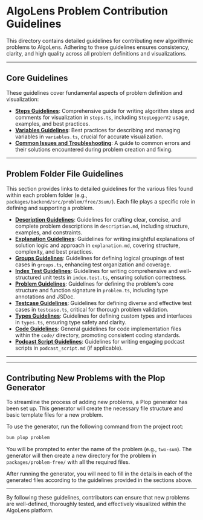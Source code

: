 # AlgoLens Problem Contribution Guidelines

This directory contains detailed guidelines for contributing new algorithmic problems to AlgoLens. Adhering to these guidelines ensures consistency, clarity, and high quality across all problem definitions and visualizations.

---

## Core Guidelines

These guidelines cover fundamental aspects of problem definition and visualization:

- [**Steps Guidelines**](./steps-guidelines.md): Comprehensive guide for writing algorithm steps and comments for visualization in `steps.ts`, including `StepLoggerV2` usage, examples, and best practices.
- [**Variables Guidelines**](./variables-guidelines.md): Best practices for describing and managing variables in `variables.ts`, crucial for accurate visualization.
- [**Common Issues and Troubleshooting**](./common-issues-guidelines.md): A guide to common errors and their solutions encountered during problem creation and fixing.

---

## Problem Folder File Guidelines

This section provides links to detailed guidelines for the various files found within each problem folder (e.g., `packages/backend/src/problem/free/3sum/`). Each file plays a specific role in defining and supporting a problem.

- [**Description Guidelines**](./description-guidelines.md): Guidelines for crafting clear, concise, and complete problem descriptions in `description.md`, including structure, examples, and constraints.
- [**Explanation Guidelines**](./explanation-guidelines.md): Guidelines for writing insightful explanations of solution logic and approach in `explanation.md`, covering structure, complexity, and best practices.
- [**Groups Guidelines**](./groups-guidelines.md): Guidelines for defining logical groupings of test cases in `groups.ts`, enhancing test organization and coverage.
- [**Index Test Guidelines**](./index-test-guidelines.md): Guidelines for writing comprehensive and well-structured unit tests in `index.test.ts`, ensuring solution correctness.
- [**Problem Guidelines**](./problem-guidelines.md): Guidelines for defining the problem's core structure and function signature in `problem.ts`, including type annotations and JSDoc.
- [**Testcase Guidelines**](./testcase-guidelines.md): Guidelines for defining diverse and effective test cases in `testcase.ts`, critical for thorough problem validation.
- [**Types Guidelines**](./types-guidelines.md): Guidelines for defining custom types and interfaces in `types.ts`, ensuring type safety and clarity.
- [**Code Guidelines**](./code-guidelines.md): General guidelines for code implementation files within the `code/` directory, promoting consistent coding standards.
- [**Podcast Script Guidelines**](./podcast-script-guidelines.md): Guidelines for writing engaging podcast scripts in `podcast_script.md` (if applicable).

---

---

## Contributing New Problems with the Plop Generator

To streamline the process of adding new problems, a Plop generator has been set up. This generator will create the necessary file structure and basic template files for a new problem.

To use the generator, run the following command from the project root:

```bash
bun plop problem
```

You will be prompted to enter the name of the problem (e.g., `two-sum`). The generator will then create a new directory for the problem in `packages/problem-free/` with all the required files.

After running the generator, you will need to fill in the details in each of the generated files according to the guidelines provided in the sections above.

---

By following these guidelines, contributors can ensure that new problems are well-defined, thoroughly tested, and effectively visualized within the AlgoLens platform.
